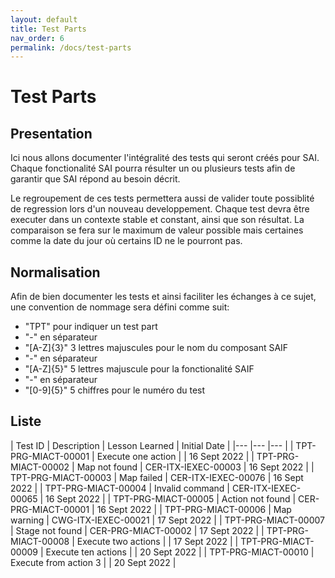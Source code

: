 ```yaml
---
layout: default
title: Test Parts
nav_order: 6
permalink: /docs/test-parts
---
```


# Test Parts

## Presentation

Ici nous allons documenter l'intégralité des tests qui seront créés pour SAI.
Chaque fonctionalité SAI pourra résulter un ou plusieurs tests afin de garantir que SAI répond au besoin décrit.

Le regroupement de ces tests permettera aussi de valider toute possiblité de regression lors d'un nouveau developpement.
Chaque test devra être executer dans un contexte stable et constant, ainsi que son résultat.
La comparaison se fera sur le maximum de valeur possible mais certaines comme la date du jour où certains ID ne le pourront pas.


## Normalisation

Afin de bien documenter les tests et ainsi faciliter les échanges à ce sujet, une convention de nommage sera défini comme suit:
- "TPT" pour indiquer un test part
- "-" en séparateur
- "[A-Z]{3}" 3 lettres majuscules pour le nom du composant SAIF
- "-" en séparateur
- "[A-Z]{5}" 5 lettres majuscule pour la fonctionalité SAIF
- "-" en séparateur
- "[0-9]{5}" 5 chiffres pour le numéro du test

## Liste

| Test ID   	| Description  	| Lesson Learned  	| Initial Date  	|
|---	|---	|---	|
| TPT-PRG-MIACT-00001  	| Execute one action  	|    | 16 Sept 2022  	|
| TPT-PRG-MIACT-00002  	| Map not found  	| CER-ITX-IEXEC-00003   | 16 Sept 2022  	|
| TPT-PRG-MIACT-00003  	| Map failed  	| CER-ITX-IEXEC-00076   | 16 Sept 2022  	|
| TPT-PRG-MIACT-00004  	| Invalid command  	| CER-ITX-IEXEC-00065   | 16 Sept 2022  	|
| TPT-PRG-MIACT-00005  	| Action not found  	| CER-PRG-MIACT-00001   | 16 Sept 2022  	|
| TPT-PRG-MIACT-00006  	| Map warning  	| CWG-ITX-IEXEC-00021   | 17 Sept 2022  	|
| TPT-PRG-MIACT-00007  	| Stage not found  	| CER-PRG-MIACT-00002   | 17 Sept 2022  	|
| TPT-PRG-MIACT-00008  	| Execute two actions  	|    | 17 Sept 2022  	|
| TPT-PRG-MIACT-00009  	| Execute ten actions  	|    | 20 Sept 2022  	|
| TPT-PRG-MIACT-00010  	| Execute from action 3  	|    | 20 Sept 2022  	|
